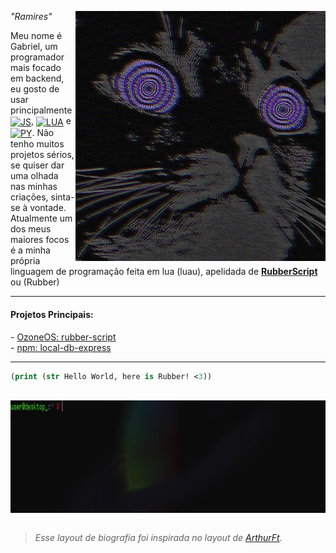 <a href="https://www.lua.org/"> <img src="cat_icon.jpeg" alt="cate (oops)" min-width="400px" max-width="400px" width="400px" align="right"> </a>
<i>"Ramires"</i><br>
<p align="left">Meu nome é Gabriel, um programador mais focado em backend, eu gosto de usar principalmente <a href="https://developer.mozilla.org/docs/conflicting/Web/JavaScript"><img src="https://github.com/user-attachments/assets/a8bac995-cf21-4eec-83c3-7b157baf134b" alt="JS" height="20px" width="20px" align="center"></a>, <a href="https://www.lua.org/"><img src="https://github.com/user-attachments/assets/ed6901bd-1b8b-4c71-ab0e-2f45e17cc126" alt="LUA" height="20" width="20px" align="center"></a> e <a href="https://www.python.org/"><img src="https://github.com/user-attachments/assets/604147c0-4315-4e23-9e52-6115af7f76b2" alt="PY" height="20px" width="20px" align="center"></a>.
Não tenho muitos projetos sérios, se quiser dar uma olhada nas minhas criações, sinta-se à vontade.
Atualmente um dos meus maiores focos é a minha própria linguagem de programação feita em lua (luau), apelidada de <a href="https://github.com/RamiresOliv/RubberScript"><b>RubberScript</b></a> ou (Rubber)
</p>

---

<font align="left">
<h4>Projetos Principais:</h4>
- <a href="https://github.com/RamiresOliv/RubberScript">OzoneOS: rubber-script</a>
<br>
- <a href="https://github.com/RamiresOliv/local_db_express">npm: local-db-express</a>
<br>
</font>

---

```clojure
(print (str Hello World, here is Rubber! <3))
```

<br>
<a href="https://www.lua.org/"> <img src="gif_footer.gif" alt="insane background (oops)" height="180px" width="1100px" align="center"> </a>
<br><br>

> <i>Esse layout de biografia foi inspirada no layout de <a href="https://github.com/ArthurFt">ArthurFt</a>.</i>
